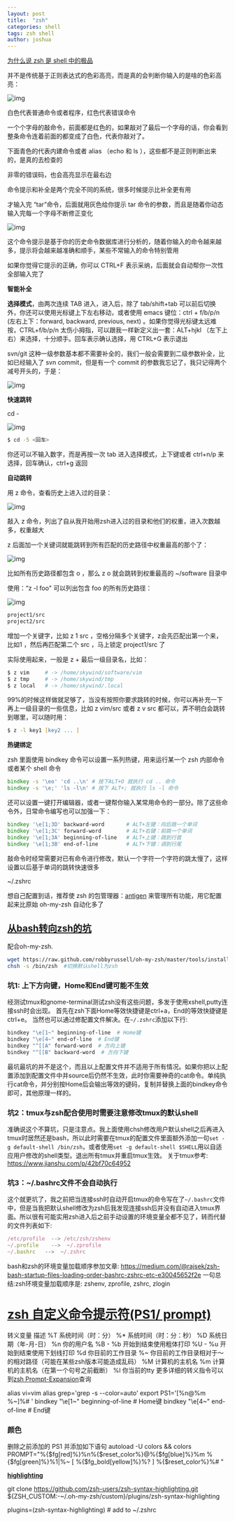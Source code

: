 ```yaml
---
layout: post
title:  "zsh"
categories: shell
tags: zsh shell
author: joshua
---
```




[为什么说 zsh 是 shell 中的极品](https://www.zhihu.com/question/21418449)

并不是传统基于正则表达式的色彩高亮，而是真的会判断你输入的是啥的色彩高亮：

![img](https://pic2.zhimg.com/50/v2-40c20690ceee02ebde6db7f5df326104_hd.jpg)

白色代表普通命令或者程序，红色代表错误命令

一个个字母的敲命令，前面都是红色的，如果敲对了最后一个字母的话，你会看到整条命令连着前面的都变成了白色，代表你敲对了。

下面青色的代表内建命令或者 alias （echo 和 ls ），这些都不是正则判断出来的，是真的去检查的

非零的错误码，也会高亮显示在最右边



命令提示和补全是两个完全不同的系统，很多时候提示比补全更有用

才输入完 “tar”命令，后面就用灰色给你提示 tar 命令的参数，而且是随着你动态输入完每一个字母不断修正变化

![img](https://pic4.zhimg.com/80/v2-adb8d887099606dbe6d556646bb8e5e4_1440w.jpg)

这个命令提示是基于你的历史命令数据库进行分析的，随着你输入的命令越来越多，提示将会越来越准确和顺手，某些不常输入的命令特别管用

如果你觉得它提示的正确，你可以 CTRL+F 表示采纳，后面就会自动帮你一次性全部输入完了



**智能补全**

**选择模式**，由两次连续 TAB 进入，进入后，除了 tab/shift+tab 可以前后切换外，你还可以使用光标键上下左右移动，或者使用 emacs 键位：ctrl + f/b/p/n (左右上下：forward, backward, previous, next) 。如果你觉得光标键太远难按，CTRL+f/b/p/n 太伤小拇指，可以跟我一样新定义出一套：ALT+hjkl （左下上右）来选择，十分顺手。回车表示确认选择，用 CTRL+G 表示退出

svn/git 这种一级参数基本都不需要补全的，我们一般会需要到二级参数补全，比如已经输入了 svn commit，但是有一个 commit 的参数我忘记了，我只记得两个减号开头的，于是：

![img](https://pic4.zhimg.com/80/v2-4101f36a2ca6c78d04e657b6816cc68e_1440w.jpg)



**快速跳转**

cd -

![img](https://pic4.zhimg.com/80/v2-ac647db39cecd9a4776205f905be2f4f_1440w.jpg)

```sh
$ cd -5 <回车>
```

你还可以不输入数字，而是再按一次 tab 进入选择模式，上下键或者 ctrl+n/p 来选择，回车确认，ctrl+g 返回

**自动跳转**

用 z 命令，查看历史上进入过的目录：

![img](https://pic4.zhimg.com/80/v2-e2dce5c9e768b300c3fc32cd51c2dc48_1440w.jpg)

敲入 z 命令，列出了自从我开始用zsh进入过的目录和他们的权重，进入次数越多，权重越大

z 后面加一个关键词就能跳转到所有匹配的历史路径中权重最高的那个了：

![img](https://pic4.zhimg.com/80/v2-6b84e43fabc2c80140bae9dfac02d67d_1440w.jpg)

比如所有历史路径都包含 o ，那么 z o 就会跳转到权重最高的 ~/software 目录中

使用：“z -l foo" 可以列出包含 foo 的所有历史路径：

![img](https://pic4.zhimg.com/80/v2-5441d3c7f003838c0d2b1428f1972e02_1440w.jpg)

```sh
project1/src
project2/src
```

增加一个关键字，比如 z 1 src ，空格分隔多个关键字，z会先匹配出第一个来，比如1 ，然后再匹配第二个 src ，马上锁定 project1/src 了

实际使用起来，一般是 z + 最后一级目录名，比如：

```zsh
$ z vim     # -> /home/skywind/software/vim
$ z tmp     # -> /home/skywind/tmp
$ z local   # -> /home/skywind/.local
```

99%的时候这样做就足够了，当没有按照你要求跳转的时候，你可以再补充一下再上一级目录的一些信息，比如 z vim/src 或者 z v src 都可以，弄不明白会跳转到哪里，可以随时用：

```zsh
$ z -l key1 [key2 ... ]
```



**热键绑定**

zsh 里面使用 bindkey 命令可以设置一系列热键，用来运行某一个 zsh 内部命令或者某个 shell 命令

```zsh
bindkey -s '\eo' 'cd ..\n' # 按下ALT+O 就执行 cd .. 命令
bindkey -s '\e;' 'ls -l\n' # 按下 ALT+; 就执行 ls -l 命令
```

还可以设置一键打开编辑器，或者一键帮你输入某常用命令的一部分。除了这些命令外，日常命令编写也可以加强一下：

```zsh
bindkey '\e[1;3D' backward-word       # ALT+左键：向后跳一个单词
bindkey '\e[1;3C' forward-word        # ALT+右键：前跳一个单词
bindkey '\e[1;3A' beginning-of-line   # ALT+上键：跳到行首
bindkey '\e[1;3B' end-of-line         # ALT+下键：调到行尾
```

敲命令时经常需要对已有命令进行修改，默认一个字符一个字符的跳太慢了，这样设置以后基于单词的跳转快速很多

~/.zshrc

想自己配置到话，推荐使 zsh 的包管理器：[antigen](https://link.zhihu.com/?target=https%3A//github.com/zsh-users/antigen) 来管理所有功能，用它配置起来比原始 oh-my-zsh 自动化多了



## [从bash转向zsh的坑](https://www.jianshu.com/p/4a8f04155e90)

配合oh-my-zsh.

```bash
wget https://raw.github.com/robbyrussell/oh-my-zsh/master/tools/install.sh -O - |sh
chsh -s /bin/zsh  #切换默认shell为zsh
```

### 坑1: 上下方向键，Home和End键可能不生效

 经测试tmux和gnome-terminal测试zsh没有这些问题，多发于使用xshell,putty连接ssh时会出现。
 首先在zsh下面Home等效快捷键是ctrl+a，End的等效快捷键是ctrl+e。
 当然也可以通过修配置文件解决。在`~/.zshrc`添加以下行:

```bash
bindkey "\e[1~" beginning-of-line  # Home键
bindkey "\e[4~" end-of-line  # End键
bindkey "^[[A" forward-word  # 方向上键
bindkey "^[[B" backward-word  # 方向下键
```

最坑最坑的并不是这个，而且以上配置文件并不适用于所有情况。如果你把以上配置添加到配置文件中并source后仍然不生效，此时你需要神奇的cat命令。单纯执行cat命令，并分别按Home后会输出等效的键码，复制并替换上面的bindkey命令即可，其他原理一样的。

### 坑2：tmux与zsh配合使用时需要注意修改tmux的默认shell

 准确说这个不算坑，只是注意点。我上面使用chsh修改用户默认shell之后再进入tmux时居然还是bash，所以此时需要在tmux的配置文件里面额外添加一句`set -g default-shell /bin/zsh`，或者使用`set -g default-shell $SHELL`用以自适应用户修改的shell类型。退出所有tmux并重启tmux生效。
 关于tmux参考: https://www.jianshu.com/p/42bf70c64952

### 坑3：~/.bashrc文件不会自动执行

 这个就更坑了，我之前把当连接ssh时自动开启tmux的命令写在了`~/.bashrc`文件中，但是当我把默认shell修改为zsh后我发现连接ssh后并没有自动进入tmux界面。所以很有可能实用zsh进入后之前手动设置的环境变量全都不见了，转而代替的文件列表如下:



```jsx
/etc/profile  --> /etc/zsh/zshenv
~/.profile    -->  ~/.zprofile 
~/.bashrc   -->  ~/.zshrc
```

bash和zsh的环境变量加载顺序参加文章: https://medium.com/@rajsek/zsh-bash-startup-files-loading-order-bashrc-zshrc-etc-e30045652f2e
 一句总结:zsh环境变量加载顺序是: zshenv, zprofile, zshrc, zlogin





# [zsh 自定义命令提示符(PS1/ prompt)](https://blog.csdn.net/u014218108/article/details/51195582)

转义变量	描述
%T	系统时间（时：分）
%*	系统时间（时：分：秒）
%D	系统日期（年-月-日）
%n	你的用户名
%B - %b	开始到结束使用粗体打印
%U - %u	开始到结束使用下划线打印
%d	你目前的工作目录
%~	你目前的工作目录相对于～的相对路径（可能在某些zsh版本可能造成乱码）
%M	计算机的主机名
%m	计算机的主机名（在第一个句号之前截断）
%l	你当前的tty
更多详细的转义指令可以到[zsh Prompt-Expansion](http://zsh.sourceforge.net/Doc/Release/Prompt-Expansion.html)查询

alias vi=vim
alias grep='grep -s --color=auto'
export PS1='[%n@%m %~]%# '
bindkey "\e[1~" beginning-of-line  # Home键
bindkey "\e[4~" end-of-line  # End键

### 颜色

删除之前添加的 PS1 并添加如下语句
autoload -U colors && colors
PROMPT="%{$fg[red]%}%n%{$reset_color%}@%{$fg[blue]%}%m %{$fg[green]%}%1|%~ [ %{$fg_bold[yellow]%}%? ] %{$reset_color%}%# "



**[highlighting](https://link.zhihu.com/?target=https%3A//github.com/zsh-users/zsh-syntax-highlighting/blob/master/INSTALL.md)**

git clone https://github.com/zsh-users/zsh-syntax-highlighting.git ${ZSH_CUSTOM:-~/.oh-my-zsh/custom}/plugins/zsh-syntax-highlighting  

plugins=(zsh-syntax-highlighting)  # add to ~/.zshrc

